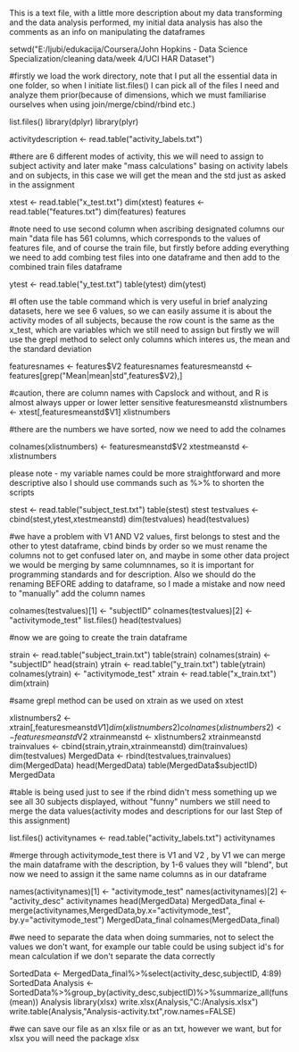 This is a text file, with a little more description about my data transforming and the data analysis performed, my initial
data analysis has also the comments as an info on manipulating the dataframes

setwd("E:/ljubi/edukacija/Coursera/John Hopkins - Data Science Specialization/cleaning data/week 4/UCI HAR Dataset")

#firstly we load the work directory, note that I put all the essential data in one folder, so when I initiate list.files() I can pick all
of the files I need and analyze them prior(because of dimensions, which we must familiarise ourselves when using join/merge/cbind/rbind etc.)

list.files()
library(dplyr)
library(plyr)

activitydescription <- read.table("activity_labels.txt")

#there are 6 different modes of activity, this we will need to assign to subject activity and later make "mass calculations" basing on activity labels and on subjects, in this case we will get the mean and the std just as asked in the assignment

xtest <- read.table("x_test.txt")
dim(xtest)
features <- read.table("features.txt")
dim(features)
features

#note need to use second column when ascribing designated columns our main "data file has 561 columns, which corresponds to the values of features file, and of course the train file, but firstly before adding everything we need to add combing test files into one dataframe and then add to the combined train files dataframe

ytest <- read.table("y_test.txt")
table(ytest)
dim(ytest)

#I often use the table command which is very useful in brief analyzing datasets, here we see 6 values, so we can easily assume it is about the activity modes of all subjects, because the row count is the same as the x_test, which are variables which we still need to assign but firstly we will use the grepl method to select only columns which interes us, the mean and the standard deviation

featuresnames <- features$V2
featuresnames
featuresmeanstd <- features[grep("Mean|mean|std",features$V2),]

#caution, there are column names with Capslock and without, and R is almost always upper or lower letter sensitive
featuresmeanstd
xlistnumbers <- xtest[,featuresmeanstd$V1]
xlistnumbers

#there are the numbers we have sorted, now we need to add the colnames

colnames(xlistnumbers) <- featuresmeanstd$V2
xtestmeanstd <- xlistnumbers

please note - my variable names could be more straightforward and more descriptive also I should use commands such as %>% to shorten the scripts

stest <- read.table("subject_test.txt")
table(stest)
stest
testvalues <- cbind(stest,ytest,xtestmeanstd)
dim(testvalues)
head(testvalues)

#we have a problem with V1 AND V2 values, first belongs to stest and the other to ytest dataframe, cbind binds by order so we must rename the columns not to get confused later on, and maybe in some other data project we would be merging by same columnnames, so it is important for programming standards and for description. Also we should do the renaming BEFORE adding to dataframe, so I made a mistake and now need to "manually" add the column names

colnames(testvalues)[1] <- "subjectID"
colnames(testvalues)[2] <- "activitymode_test"
list.files()
head(testvalues)

#now we are going to create the train dataframe

strain <- read.table("subject_train.txt")
table(strain)
colnames(strain) <- "subjectID"
head(strain)
ytrain <- read.table("y_train.txt")
table(ytrain)
colnames(ytrain) <- "activitymode_test"
xtrain <- read.table("x_train.txt")
dim(xtrain)

#same grepl method can be used on xtrain as we used on xtest

xlistnumbers2 <- xtrain[,featuresmeanstd$V1]
dim(xlistnumbers2)
colnames(xlistnumbers2) <- featuresmeanstd$V2
xtrainmeanstd <- xlistnumbers2
xtrainmeanstd
trainvalues <- cbind(strain,ytrain,xtrainmeanstd)
dim(trainvalues)
dim(testvalues)
MergedData <- rbind(testvalues,trainvalues)
dim(MergedData)
head(MergedData)
table(MergedData$subjectID)
MergedData

#table is being used just to see if the rbind didn't mess something up we see all 30 subjects displayed, without "funny" numbers we still need to merge the data values(activity modes and descriptions for our last Step of this assignment)

list.files()
activitynames <- read.table("activity_labels.txt")
activitynames

#merge through activitymode_test there is V1 and V2 , by V1 we can merge the main dataframe with the description, by 1-6 values they will "blend", but now we need to assign it the same name columns as in our dataframe

names(activitynames)[1] <- "activitymode_test"
names(activitynames)[2] <- "activity_desc"
activitynames
head(MergedData)
MergedData_final <- merge(activitynames,MergedData,by.x="activitymode_test", by.y="activitymode_test")
MergedData_final
colnames(MergedData_final)

#we need to separate the data when doing summaries, not to select the values we don't want, for example our table could be using subject id's for mean calculation if we don't separate the data correctly

SortedData <- MergedData_final%>%select(activity_desc,subjectID, 4:89)
SortedData
Analysis <- SortedData%>%group_by(activity_desc,subjectID)%>%summarize_all(funs(mean))
Analysis
library(xlsx)
write.xlsx(Analysis,"C:/Analysis.xlsx")
write.table(Analysis,"Analysis-activity.txt",row.names=FALSE)

#we can save our file as an xlsx file or as an txt, however we want, but for xlsx you will need the package xlsx
